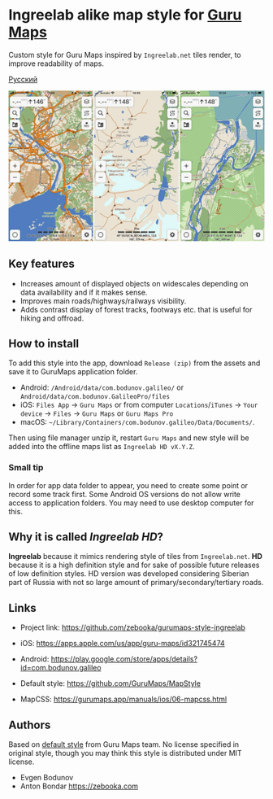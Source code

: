 # Ingreelab alike map style for [Guru Maps](https://gurumaps.app)

Custom style for Guru Maps inspired by `Ingreelab.net` tiles render, to improve readability of maps.

[Русский](README_ru.md)

![Example of rendering](screenshot.jpg)


## Key features

* Increases amount of displayed objects on widescales depending on data availability and if it makes sense.
* Improves main roads/highways/railways visibility.
* Adds contrast display of forest tracks, footways etc. that is useful for hiking and offroad.


## How to install

To add this style into the app, download `Release (zip)` from the assets and save it to GuruMaps application folder.
- Android: `/Android/data/com.bodunov.galileo/` or `Android/data/com.bodunov.GalileoPro/files`
- iOS: `Files App` → `Guru Maps` or from computer `Locations`/`iTunes` → `Your device` → `Files` → `Guru Maps` or `Guru Maps Pro`
- macOS: `~/Library/Containers/com.bodunov.galileo/Data/Documents/`.

Then using file manager unzip it, restart `Guru Maps` and new style will be added into the offline maps list as `Ingreelab HD vX.Y.Z`.


### Small tip

In order for app data folder to appear, you need to create some point or record some track first. Some Android OS versions do not allow write
access to application folders. You may need to use desktop computer for this.


## Why it is called *Ingreelab HD*?

**Ingreelab** because it mimics rendering style of tiles from `Ingreelab.net`. **HD** because it is a high definition style and for sake of possible future releases of low definition styles. HD version was developed considering Siberian part of Russia with not so large amount of primary/secondary/tertiary roads. 


## Links

* Project link: https://github.com/zebooka/gurumaps-style-ingreelab

* iOS: https://apps.apple.com/us/app/guru-maps/id321745474
* Android: https://play.google.com/store/apps/details?id=com.bodunov.galileo

* Default style: https://github.com/GuruMaps/MapStyle
* MapCSS: https://gurumaps.app/manuals/ios/06-mapcss.html


## Authors

Based on [default style](https://github.com/GuruMaps/MapStyle) from Guru Maps team. No license specified in original style, 
though you may think this style is distributed under MIT license.

* Evgen Bodunov
* Anton Bondar https://zebooka.com
